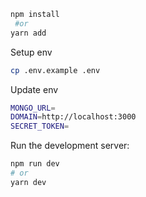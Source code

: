 ```bash
npm install
 #or
yarn add
```

Setup env

```bash
cp .env.example .env
```

Update env

```bash
MONGO_URL=
DOMAIN=http://localhost:3000
SECRET_TOKEN=
```

Run the development server:

```bash
npm run dev
# or
yarn dev
```
